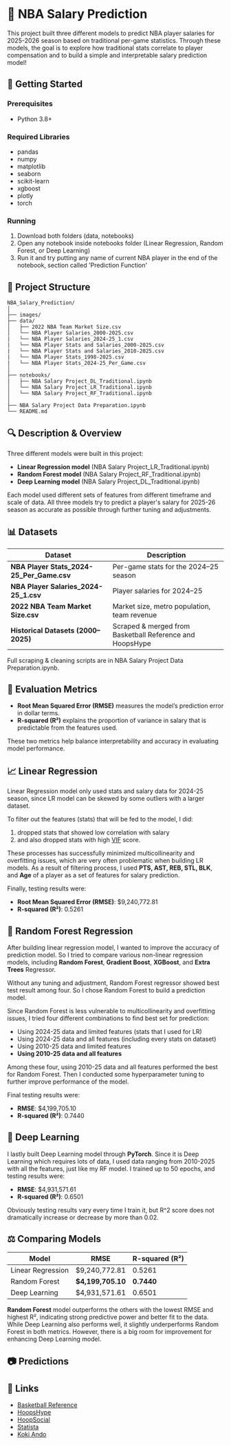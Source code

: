 
# 🏀 NBA Salary Prediction

[](images/NBA.jpg)

This project built three different models to predict NBA player salaries for 2025-2026 season based on traditional per-game statistics.
Through these models, the goal is to explore how traditional stats correlate to player compensation and to build a simple and interpretable salary prediction model!


## 🚀 Getting Started

### Prerequisites

- Python 3.8+

### Required Libraries

- pandas
- numpy
- matplotlib
- seaborn
- scikit-learn
- xgboost
- plotly
- torch

### Running

1. Download both folders (data, notebooks)
2. Open any notebook inside notebooks folder (Linear Regression, Random Forest, or Deep Learning)
3. Run it and try putting any name of current NBA player in the end of the notebook, section called 'Prediction Function'


## 📁 Project Structure

```
NBA_Salary_Prediction/
│
├── images/
├── data/
│   ├── 2022 NBA Team Market Size.csv
│   └── NBA Player Salaries_2000-2025.csv
|   └── NBA Player Salaries_2024-25_1.csv
|   └── NBA Player Stats and Salaries_2000-2025.csv
|   └── NBA Player Stats and Salaries_2010-2025.csv
|   └── NBA Player Stats_1998-2025.csv
|   └── NBA Player Stats_2024-25_Per_Game.csv
│
├── notebooks/
|   ├── NBA Salary Project_DL_Traditional.ipynb
│   └── NBA Salary Project_LR_Traditional.ipynb
│   └── NBA Salary Project_RF_Traditional.ipynb
│
├── NBA Salary Project Data Preparation.ipynb
└── README.md
```


## 🔍 Description & Overview

Three different models were built in this project:
- **Linear Regression model** (NBA Salary Project_LR_Traditional.ipynb)
- **Random Forest model** (NBA Salary Project_RF_Traditional.ipynb)
- **Deep Learning model** (NBA Salary Project_DL_Traditional.ipynb)

Each model used different sets of features from different timeframe and scale of data. All three models try to predict a player's salary for 2025-26 season as accurate as possible through further tuning and adjustments.


## 📊 Datasets

| Dataset                                      | Description                                              |
| -------------------------------------------- | -------------------------------------------------------- |
| **NBA Player Stats_2024-25_Per_Game.csv** | Per-game stats for the 2024–25 season                    |
| **NBA Player Salaries_2024-25_1.csv**      | Player salaries for 2024–25                              |
| **2022 NBA Team Market Size.csv**            | Market size, metro population, team revenue              |
| **Historical Datasets (2000–2025)**          | Scraped & merged from Basketball Reference and HoopsHype |

Full scraping & cleaning scripts are in NBA Salary Project Data Preparation.ipynb.


## 📏 Evaluation Metrics

- **Root Mean Squared Error (RMSE)** measures the model’s prediction error in dollar terms.
- **R-squared (R²)** explains the proportion of variance in salary that is predictable from the features used.

These two metrics help balance interpretability and accuracy in evaluating model performance.


## 📈 Linear Regression

Linear Regression model only used stats and salary data for 2024-25 season, since LR model can be skewed by some outliers with a larger dataset.

To filter out the features (stats) that will be fed to the model, I did: 
1) dropped stats that showed low correlation with salary
2) and also dropped stats with high [VIF](https://www.investopedia.com/terms/v/variance-inflation-factor.asp) score.

These processes has successfully minimized multicollinearity and overfitting issues, which are very often problematic when building LR models. As a result of filtering process, I used **PTS, AST, REB, STL, BLK**, and **Age** of a player as a set of features for salary prediction.

Finally, testing results were:
- **Root Mean Squared Error (RMSE)**: $9,240,772.81
- **R-squared (R²)**: 0.5261


## 🌳 Random Forest Regression

After building linear regression model, I wanted to improve the accuracy of prediction model. So I tried to compare various non-linear regression models, including **Random Forest**, **Gradient Boost**, **XGBoost**, and **Extra Trees** Regressor. 

Without any tuning and adjustment, Random Forest regressor showed best test result among four. So I chose Random Forest to build a prediction model.

Since Random Forest is less vulnerable to multicollinearity and overfitting issues, I tried four different combinations to find best set for prediction:
- Using 2024-25 data and limited features (stats that I used for LR)
- Using 2024-25 data and all features (including every stats on dataset)
- Using 2010-25 data and limited features
- **Using 2010-25 data and all features**

Among these four, using 2010-25 data and all features performed the best for Random Forest. Then I conducted some hyperparameter tuning to further improve performance of the model.

Final testing results were:
- **RMSE**: $4,199,705.10
- **R-squared (R²)**: 0.7440


## 🧠 Deep Learning

I lastly built Deep Learning model through **PyTorch**. Since it is Deep Learning which requires lots of data, I used data ranging from 2010-2025 with all the features, just like my RF model. I trained up to 50 epochs, and testing results were:
- **RMSE**: $4,931,571.61
- **R-squared (R²)**: 0.6501

Obviously testing results vary every time I train it, but R^2 score does not dramatically increase or decrease by more than 0.02.


## ⚖️ Comparing Models

| Model             | RMSE           | R-squared (R²)     |
| ----------------- | -------------- | ------------------ |
| Linear Regression | \$9,240,772.81 | 0.5261             |
| Random Forest     | **\$4,199,705.10** | **0.7440**             |
| Deep Learning     | \$4,931,571.61 | 0.6501             |

**Random Forest** model outperforms the others with the lowest RMSE and highest R², indicating strong predictive power and better fit to the data. While Deep Learning also performs well, it slightly underperforms Random Forest in both metrics. However, there is a big room for improvement for enhancing Deep Learning model.


## 📷 Predictions

[](images/prediction.png)


## 🙌 Links

- [Basketball Reference](https://www.basketball-reference.com/)
- [HoopsHype](https://hoopshype.com/salaries/)
- [HoopSocial](https://hoop-social.com/nba-team-market-size-rankings/)
- [Statista](https://www.statista.com/)
- [Koki Ando](https://www.kaggle.com/koki25ando)

